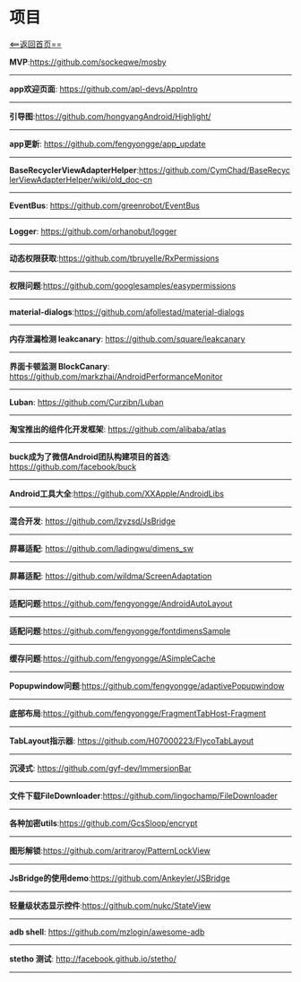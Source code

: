 # 项目



[<==返回首页==](https://github.com/fengyongge/AndroidOpenCollect)

**MVP**:https://github.com/sockeqwe/mosby

---

**app欢迎页面**: https://github.com/apl-devs/AppIntro

---

**引导图**:https://github.com/hongyangAndroid/Highlight/

---

**app更新**: https://github.com/fengyongge/app_update

---

**BaseRecyclerViewAdapterHelper**:https://github.com/CymChad/BaseRecyclerViewAdapterHelper/wiki/old_doc-cn

---

**EventBus**: https://github.com/greenrobot/EventBus

---

**Logger**:  https://github.com/orhanobut/logger

---

**动态权限获取**:https://github.com/tbruyelle/RxPermissions

---

**权限问题**:https://github.com/googlesamples/easypermissions

---

**material-dialogs**:https://github.com/afollestad/material-dialogs

---

**内存泄漏检测 leakcanary**:  https://github.com/square/leakcanary

---

**界面卡顿监测 BlockCanary**:  https://github.com/markzhai/AndroidPerformanceMonitor

---

**Luban**:  https://github.com/Curzibn/Luban

---

**淘宝推出的组件化开发框架**:  https://github.com/alibaba/atlas

---

**buck成为了微信Android团队构建项目的首选**:  https://github.com/facebook/buck

---





**Android工具大全**:https://github.com/XXApple/AndroidLibs

---


**混合开发**: https://github.com/lzyzsd/JsBridge

---

**屏幕适配**: https://github.com/ladingwu/dimens_sw

---
**屏幕适配**: https://github.com/wildma/ScreenAdaptation

---

**适配问题**:https://github.com/fengyongge/AndroidAutoLayout

---

**适配问题**:https://github.com/fengyongge/fontdimensSample

---

**缓存问题**:https://github.com/fengyongge/ASimpleCache

---

**Popupwindow问题**:https://github.com/fengyongge/adaptivePopupwindow

---

**底部布局**:https://github.com/fengyongge/FragmentTabHost-Fragment

---

**TabLayout指示器**: https://github.com/H07000223/FlycoTabLayout

---

**沉浸式**: https://github.com/gyf-dev/ImmersionBar

---


**文件下载FileDownloader**:https://github.com/lingochamp/FileDownloader

---

**各种加密utils**:https://github.com/GcsSloop/encrypt

---

**图形解锁**:https://github.com/aritraroy/PatternLockView

---

**JsBridge的使用demo**:https://github.com/Ankeyler/JSBridge

---


**轻量级状态显示控件**:https://github.com/nukc/StateView

---


**adb shell**:  https://github.com/mzlogin/awesome-adb

---

**stetho 测试**:  http://facebook.github.io/stetho/

---




















  
